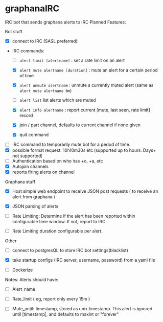 # graphanaIRC
IRC bot that sends graphana alerts to IRC
Planned Features:

Bot stuff
- [X] connect to IRC (SASL preferred)
- IRC commands:
  - [ ] `alert limit [alertname]`	: set a rate limit on an alert
  - [X] `alert mute alertname [duration]` : mute an alert for a certain period of time
  - [X] `alert unmute alertname` : unmute a currently muted alert (same as `alert mute alertname 0m`)
  - [ ] `alert list` list alerts which are muted
  - [X] `alert info alertname` : report current [mute, last seen, rate limit] record
  
  - [X] join / part channel, defaults to current channel if none given
  - [X] quit command

- [ ] IRC command to temporarily mute bot for a period of time.
- [X] possible format request: 10h10m30s etc (supported up to hours. Days+ not supported)
- [ ] Authentication based on who has +o, +a, etc
- [X] Autojoin channels
- [X] reports firing alerts on channel

Graphana stuff
- [X] Host simple web endpoint to receive JSON post requests ( to receive an alert from graphana )
- [X] JSON parsing of alerts
- [ ] Rate Limiting: Determine if the alert has been reported within configurable time window. If not, report to IRC.
- [ ] Rate Limiting duration configurable per alert.


Other
- [ ] connect to postgresQL to store IRC bot settings(blacklist)
- [X] take startup configs (IRC server, username, password) from a yaml file
- [ ] Dockerize


Notes:
Alerts should have:
- [ ] Alert_name
- [ ] Rate_limit ( eg, report only every 15m )
- [ ] Mute_until: timestamp, stored as unix timestamp.
  This alert is ignored until [timestamp], and defaults to maxint or "forever"
  